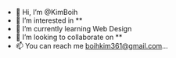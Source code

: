 - 👋 Hi, I’m @KimBoih
- 👀 I’m interested in **
- 🌱 I’m currently learning Web Design
- 💞️ I’m looking to collaborate on **
- 📫 You can reach me boihkim361@gmail.com...

<!---
KimBoih/KimBoih is a ✨ special ✨ repository because its `README.md` (this file) appears on your GitHub profile.
You can click the Preview link to take a look at your changes.
--->
